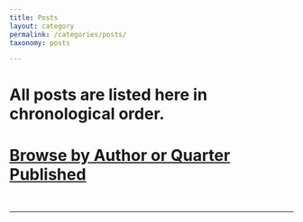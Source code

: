 ```yaml
---
title: Posts
layout: category
permalink: /categories/posts/
taxonomy: posts

---
```


# All posts are listed here in chronological order.

# [Browse by Author or Quarter Published](https://cryptowords.github.io/tags/)
<br>

***
